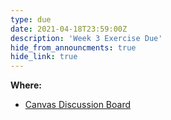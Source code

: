 ```yaml
---
type: due
date: 2021-04-18T23:59:00Z
description: 'Week 3 Exercise Due'
hide_from_announcments: true
hide_link: true
---
```

**Where:** 
- [Canvas Discussion Board](https://canvas.uw.edu/courses/1465297/discussion_topics/6184521)
